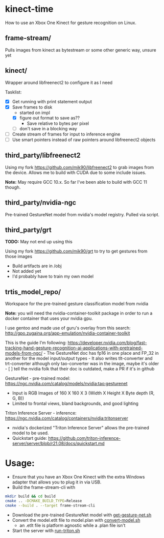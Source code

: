 # kinect-time
How to use an Xbox One Kinect for gesture recognition on Linux.

## frame-stream/
Pulls images from kinect as bytestream or some other generic way, unsure yet

## kinect/
Wrapper around libfreenect2 to configure it as I need

Tasklist:
- [x] Get running with print statement output
- [x] Save frames to disk
    - started on impl
    - [x] figure out format to save as??
        - Save relative to bytes per pixel
    - [ ] don't save in a blocking way
- [ ] Create stream of frames for input to inference engine
- [ ] Use smart pointers instead of raw pointers around libfreenect2 objects

## third_party/libfreenect2
Using my fork https://github.com/mik90/libfreenect2 to grab images from the device. Allows me to build with CUDA due to some include issues.

**Note:** May require GCC 10.x. So far I've been able to build with GCC 11 though.

## third_party/nvidia-ngc
Pre-trained GestureNet model from nvidia's model registry. Pulled via script.

## third_party/grt
**TODO:** May not end up using this

Using my fork https://github.com/mik90/grt to try to get gestures from those images
- Build artifacts are in /obj
- Not added yet
- I'd probably have to train my own model

## trtis_model_repo/
Workspace for the pre-trained gesture classification model from nvidia

**Note:** you will need the nvidia-container-toolkit package in order to run a docker container that uses your nvidia gpu.

I use gentoo and made use of guru's overlay from this search: http://gpo.zugaina.org/app-emulation/nvidia-container-toolkit

This is the guide I'm following: https://developer.nvidia.com/blog/fast-tracking-hand-gesture-recognition-ai-applications-with-pretrained-models-from-ngc/
    - The GestureNet doc has fp16 in one place and FP_32 in another for the model input/output types
    - It also writes tlt-converter and trt-converter although only tao-converter was in the image, maybe it's older
    - [ ] tell the nvidia folk that their doc is outdated, make a PR if it's in github

GestureNet - pre-trained model: https://ngc.nvidia.com/catalog/models/nvidia:tao:gesturenet
- Input is RGB Images of 160 X 160 X 3 (Width X Height X Byte depth (R, G, B))
- Limited to frontal views, bland backgrounds, and good lighting

Triton Inference Server - inference: https://ngc.nvidia.com/catalog/containers/nvidia:tritonserver
- nvidia's dockerized "Triton Inference Server" allows the pre-trained model to be used. 
- Quickstart guide: https://github.com/triton-inference-server/server/blob/r21.08/docs/quickstart.md

# Usage:
- Ensure that you have an Xbox One Kinect with the extra Windows adapter that allows you to plug it in via USB.
- Build the frame-stream-cli with
```bash
mkdir build && cd build
cmake .. -DCMAKE_BUILD_TYPE=Release
cmake --build . --target frame-stream-cli
```
- Download the pre-trained GestureNet model with [get-gesture-net.sh](get-gesture-net.sh)
- Convert the model.etlt file to model.plan with [convert-model.sh](convert-model.sh)
    - an .etlt file is platform agnostic while a .plan file isn't
- Start the server with [run-triton.sh](run-triton.sh)
